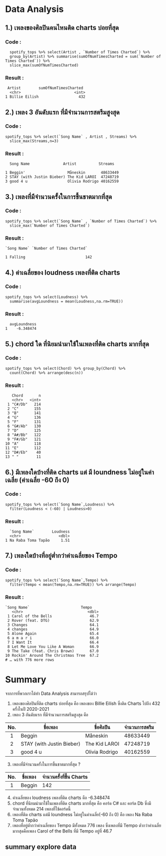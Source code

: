 # Data Analysis

## 1.) เพลงของศิลปินคนไหนติด charts บ่อยที่สุด 
### Code : 
```{R}
  spotify_tops %>% select(Artist , `Number of Times Charted`) %>% 
  group_by(Artist) %>% summarise(sumOfNumTimesCharted = sum(`Number of Times Charted`)) %>%
  slice_max(sumOfNumTimesCharted)
```
### Result :
```{R}
 Artist        sumOfNumTimesCharted
  <chr>                        <int>
1 Billie Eilish                  432
```

## 2.) เพลง 3 อันดับแรก ที่มีจำนวนการสตรีมสูงสุด 
### Code : 
```{R}
spotify_tops %>% select(`Song Name` , Artist , Streams) %>%
  slice_max(Streams,n=3)
```
### Result :
```{R}
  Song Name               Artist          Streams
                          
1 Beggin'                   Måneskin       48633449
2 STAY (with Justin Bieber) The Kid LAROI  47248719
3 good 4 u                  Olivia Rodrigo 40162559
```
## 3.) เพลงที่มีจำนวนครั้งในการขึ้นชาตมากที่สุด 
### Code : 
```{R}
spotify_tops %>% select(`Song Name` , `Number of Times Charted`) %>%
  slice_max(`Number of Times Charted`)
```
### Result :
```{R}
`Song Name` `Number of Times Charted`
 
1 Falling                           142    
```
## 4.) ค่าเฉลี่ยของ loudness เพลงที่ติด charts 
### Code : 
```{R}
spotify_tops %>% select(Loudness) %>%
  summarise(avgLoundness = mean(Loudness,na.rm=TRUE))
```
### Result :
```{R}
  avgLoundness
1    -6.348474        
```
## 5.) chord ใด ที่นิยมนำมาใช้ในเพลงที่ติด charts มากที่สุด 
### Code : 
```{R}
spotify_tops %>% select(Chord) %>% group_by(Chord) %>%
  count(Chord) %>% arrange(desc(n))
```
### Result :
```{R}
   Chord       n
   <chr>   <int>
 1 "C#/Db"   214
 2 "C"       155
 3 "B"       141
 4 "G"       136
 5 "F"       131
 6 "G#/Ab"   130
 7 "D"       125
 8 "A#/Bb"   122
 9 "F#/Gb"   121
10 "A"       118
11 "E"       112
12 "D#/Eb"    40
13 " "        11        
```
## 6.) มีเพลงใดบ้างที่ติด charts แต่ มี loundness ไม่อยู่ในค่าเฉลี่ย (ค่าเฉลี่ย -60 ถึง 0)
### Code : 
```{R}
spotify_tops %>% select(`Song Name`,Loudness) %>% 
  filter(Loudness < (-60) | Loudness>0)
```
### Result :
```{R}
  `Song Name`        Loudness
  <chr>                 <dbl>
1 Na Raba Toma Tapão     1.51     
```

## 7.) เพลงใดบ้างที่อยู่ต่ำกว่าค่าเฉลี่ยของ Tempo
### Code : 
```{R}
spotify_tops %>% select(`Song Name`,Tempo) %>%
  filter(Tempo < mean(Tempo,na.rm=TRUE)) %>% arrange(Tempo)
```
### Result :
```{R}
`Song Name`                       Tempo
   <chr>                             <dbl>
 1 Carol of the Bells                 46.7
 2 Rover (feat. DTG)                  62.9
 3 Changes                            64.1
 4 changes                            64.9
 5 Alone Again                        65.4
 6 a m a r i                          66.0
 7 I Want It                          66.4
 8 Let Me Love You Like A Woman       66.9
 9 The Take (feat. Chris Brown)       67.0
10 Rockin' Around The Christmas Tree  67.2
# … with 776 more rows   
```

# Summary 
จากการที่พวกเราได้ทำ Data Analysis สามารถสรุปได้ว่า  
1. เพลงของศิลปินที่ติด charts บ่อยที่สุด คือ เพลงของ Billie Eilish ซึ่งติด Charts ไปถึง 432 ครั้งในปี 2020-2021
2. เพลง 3 อันดับแรก ที่มีจำนวนการสตรีมสูงสุด คือ 

| No. | ชื่อเพลง                       | ชื่อศิลปิน           | จำนวนการสตรีม |
|:---:|----------------------------- |------------------|------------- |
|  1  | Beggin                       | Måneskin         | 48633449     |
|  2  | STAY (with Justin Bieber)    | The Kid LAROI    | 47248719     |
|  3  | good 4 u                     | Olivia Rodrigo   | 40162559     |

3. เพลงที่มีจำนวนครั้งในการขึ้นชาตมากที่สุด ?

| No. | ชื่อเพลง                       | จำนวนครั้งที่ขึ้น Charts  | 
|:---:|----------------------------- |---------------------|
|  1  | Beggin                       | 142                 | 
4. ค่าเฉลี่ยของ loudness เพลงที่ติด charts คือ -6.348474 
5. chord ที่นิยมนำมาใช้ในเพลงที่ติด charts มากที่สุด คือ คอร์ด C# และ คอร์ด Db ซึ่งมีจำนวนทั้งหมด 214 เพลงที่ใช้คอร์ดนี้
6. เพลงที่ติด charts แต่มี loundness ไม่อยู่ในค่าเฉลี่ย(-60 ถึง 0) คือ เพลง Na Raba Toma Tapão 
7. เพลงที่อยู่ต่ำกว่าค่าเฉลี่ยของ Tempo มีทั้งหมด 776 เพลง ซึ่งเพลงที่มี Tempo ต่ำกว่าค่าเฉลี่ยมากสุดคือเพลง Carol of the Bells  ที่มี Tempo อยู่ที่ 46.7


## summary explore data
